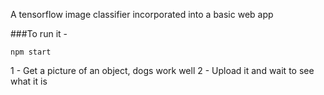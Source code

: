 A tensorflow image classifier incorporated into a basic web app

###To run it - 

```npm start```

1 - Get a picture of an object, dogs work well
2 - Upload it and wait to see what it is